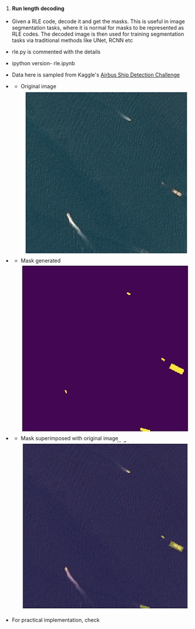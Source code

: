 1. #### Run length decoding
* Given a RLE code, decode it and get the masks. This is useful in image segmentation tasks, where it is normal for masks to be represented as RLE codes. The decoded image is then used for training segmentation tasks via traditional methods like UNet, RCNN etc

* rle.py is commented with the details
* ipython version- rle.ipynb

* Data here is sampled from Kaggle's [Airbus Ship Detection Challenge](https://www.kaggle.com/c/airbus-ship-detection)

* * Original image
![](data/img1.png?raw=true "")

* * Mask generated
![](data/img2.png?raw=true "")

* * Mask superimposed with original image
![](data/img3.png?raw=true "")




* For practical implementation, check
